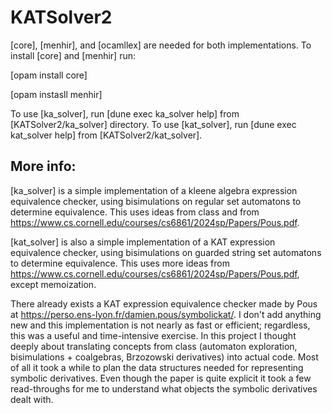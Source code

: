 # KATSolver2

[core], [menhir], and [ocamllex] are needed for both implementations. To install 
[core] and [menhir] run: 

[opam install core]

[opam instasll menhir]

To use [ka_solver], run 
[dune exec ka_solver help]
from [KATSolver2/ka_solver] directory.
To use [kat_solver], run 
[dune exec kat_solver help]
from [KATSolver2/kat_solver].

## More info:

[ka_solver] is a simple implementation of a kleene algebra expression equivalence
checker, using bisimulations on regular set automatons to determine equivalence.
This uses ideas from class and from https://www.cs.cornell.edu/courses/cs6861/2024sp/Papers/Pous.pdf.

[kat_solver] is also a simple implementation of a KAT expression equivalence 
checker, using bisimulations on guarded string set automatons to determine 
equivalence. This uses more ideas from https://www.cs.cornell.edu/courses/cs6861/2024sp/Papers/Pous.pdf, 
except memoization. 

There already exists a KAT expression equivalence checker made by Pous at 
https://perso.ens-lyon.fr/damien.pous/symbolickat/. I don't add anything new and 
this implementation is not nearly as fast or efficient; regardless, this was a 
useful and time-intensive exercise. In this project I thought deeply about 
translating concepts from class (automaton exploration, bisimulations + coalgebras, 
Brzozowski derivatives) into actual code. Most of all it took a while to plan 
the data structures needed for representing symbolic derivatives. Even though 
the paper is quite explicit it took a few read-throughs for me to understand 
what objects the symbolic derivatives dealt with. 



